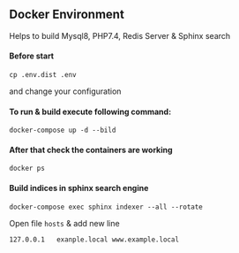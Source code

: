 ## Docker Environment

Helps to build Mysql8, PHP7.4, Redis Server & Sphinx search

#### Before start
````
cp .env.dist .env
````
and change your configuration

#### To run & build execute following command:
````
docker-compose up -d --bild 
````
#### After that check the containers are working
````
docker ps
````
#### Build indices in sphinx search engine
````
docker-compose exec sphinx indexer --all --rotate
````
Open file `hosts` & add new line
````
127.0.0.1   exanple.local www.example.local
````